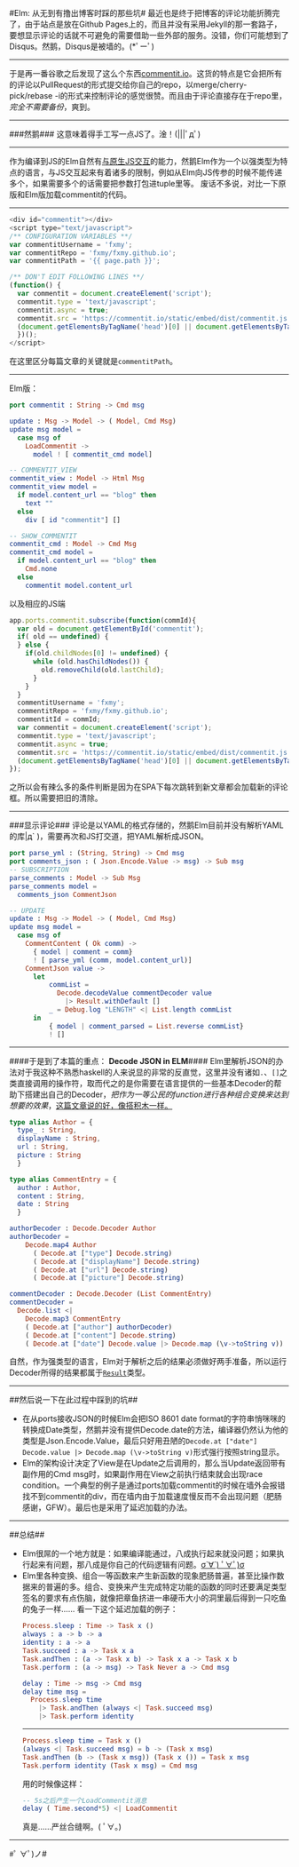 #Elm: 从无到有撸出博客时踩的那些坑#
最近也是终于把博客的评论功能折腾完了，由于站点是放在Github Pages上的，而且并没有采用Jekyll的那一套路子，要想显示评论的话就不可避免的需要借助一些外部的服务。没错，你们可能想到了Disqus。然鹅，Disqus是被墙的。(*ﾟーﾟ)

--------------------
于是再一番谷歌之后发现了这么个东西[commentit.io](https://commentit.io/)。这货的特点是它会把所有的评论以PullRequest的形式提交给你自己的repo，以merge/cherry-pick/rebase -i的形式来控制评论的感觉很赞。而且由于评论直接存在于repo里，_完全不需要备份_，爽到。

--------------------
###然鹅###
这意味着得手工写一点JS了。淦！(|||ﾟдﾟ)

--------------------
作为编译到JS的Elm自然有[与原生JS交互](https://guide.elm-lang.org/interop/javascript.html)的能力，然鹅Elm作为一个以强类型为特点的语言，与JS交互起来有着诸多的限制，例如从Elm向JS传参的时候不能传递多个，如果需要多个的话需要把参数打包进tuple里等。
废话不多说，对比一下原版和Elm版加载commentit的代码。

--------------------
```javascript
<div id="commentit"></div>
<script type="text/javascript">
/** CONFIGURATION VARIABLES **/
var commentitUsername = 'fxmy';
var commentitRepo = 'fxmy/fxmy.github.io';
var commentitPath = '{{ page.path }}';

/** DON'T EDIT FOLLOWING LINES **/
(function() {
  var commentit = document.createElement('script');
  commentit.type = 'text/javascript';
  commentit.async = true;
  commentit.src = 'https://commentit.io/static/embed/dist/commentit.js';
  (document.getElementsByTagName('head')[0] || document.getElementsByTagName('body')[0]).appendChild(commentit);
  })();
</script>
```
在这里区分每篇文章的关键就是`commentitPath`。

--------------------
Elm版：
```elm
port commentit : String -> Cmd msg

update : Msg -> Model -> ( Model, Cmd Msg)
update msg model =
  case msg of
    LoadCommentit ->
      model ! [ commentit_cmd model]

-- COMMENTIT_VIEW
commentit_view : Model -> Html Msg
commentit_view model =
  if model.content_url == "blog" then
    text ""
  else
    div [ id "commentit"] []

-- SHOW_COMMENTIT
commentit_cmd : Model -> Cmd Msg
commentit_cmd model =
  if model.content_url == "blog" then
    Cmd.none
  else
    commentit model.content_url
```
以及相应的JS端
```javascript
app.ports.commentit.subscribe(function(commId){
  var old = document.getElementById('commentit');
  if( old == undefined) {
  } else {
    if(old.childNodes[0] != undefined) {
      while (old.hasChildNodes()) {
        old.removeChild(old.lastChild);
      }
    }
  }
  commentitUsername = 'fxmy';
  commentitRepo = 'fxmy/fxmy.github.io';
  commentitId = commId;
  var commentit = document.createElement('script');
  commentit.type = 'text/javascript';
  commentit.async = true;
  commentit.src = 'https://commentit.io/static/embed/dist/commentit.js';
  (document.getElementsByTagName('head')[0] || document.getElementsByTagName('body')[0]).appendChild(commentit);
});
```
之所以会有辣么多的条件判断是因为在SPA下每次跳转到新文章都会加载新的评论框。所以需要把旧的清除。

--------------------
###显示评论###
评论是以YAML的格式存储的，然鹅Elm目前并没有解析YAML的库|д\` )，需要再次和JS打交道，把YAML解析成JSON。
```elm
port parse_yml : (String, String) -> Cmd msg
port comments_json : ( Json.Encode.Value -> msg) -> Sub msg
-- SUBSCRIPTION
parse_comments : Model -> Sub Msg
parse_comments model =
  comments_json CommentJson

-- UPDATE
update : Msg -> Model -> ( Model, Cmd Msg)
update msg model =
  case msg of
    CommentContent ( Ok comm) ->
      { model | comment = comm}
      ! [ parse_yml (comm, model.content_url)]
    CommentJson value ->
      let
          commList =
            Decode.decodeValue commentDecoder value
              |> Result.withDefault []
          _ = Debug.log "LENGTH" <| List.length commList
      in
          { model | comment_parsed = List.reverse commList}
          ! []
```

--------------------
####于是到了本篇的重点： __Decode JSON in ELM__####
Elm里解析JSON的办法对于我这种不熟悉haskell的人来说显的非常的反直觉，这里并没有诸如`.`、`[]`之类直接调用的操作符，取而代之的是你需要在语言提供的一些基本Decoder的帮助下搭建出自己的Decoder，_把作为一等公民的function进行各种组合变换来达到想要的效果_，[这篇文章说的好，像搭积木一样。](https://www.brianthicks.com/post/2016/10/17/composing-decoders-like-lego/)
```elm
type alias Author = {
  type_ : String,
  displayName : String,
  url : String,
  picture : String
  }

type alias CommentEntry = {
  author : Author,
  content : String,
  date : String
  }

authorDecoder : Decode.Decoder Author
authorDecoder =
    Decode.map4 Author
      ( Decode.at ["type"] Decode.string)
      ( Decode.at ["displayName"] Decode.string)
      ( Decode.at ["url"] Decode.string)
      ( Decode.at ["picture"] Decode.string)

commentDecoder : Decode.Decoder (List CommentEntry)
commentDecoder =
  Decode.list <|
    Decode.map3 CommentEntry
    ( Decode.at ["author"] authorDecoder)
    ( Decode.at ["content"] Decode.string)
    ( Decode.at ["date"] Decode.value |> Decode.map (\v->toString v))
```
自然，作为强类型的语言，Elm对于解析之后的结果必须做好两手准备，所以运行Decoder所得的结果都属于[`Result`](https://guide.elm-lang.org/error_handling/result.html)类型。

--------------------
##然后说一下在此过程中踩到的坑##
- 在从ports接收JSON的时候Elm会把ISO 8601 date format的字符串悄咪咪的转换成Date类型，然鹅并没有提供Decode.date的方法，编译器仍然认为他的类型是Json.Encode.Value，最后只好用丑陋的`Decode.at ["date"] Decode.value |> Decode.map (\v->toString v)`形式强行按照string显示。
- Elm的架构设计决定了View是在Update之后调用的，那么当Update返回带有副作用的Cmd msg时，如果副作用在View之前执行结束就会出现race condition。一个典型的例子是通过ports加载commentit的时候在墙外会报错找不到commentit的div，而在墙内由于加载速度慢反而不会出现问题（肥肠感谢，GFW）。最后也是采用了延迟加载的办法。

--------------------
##总结##
- Elm很屌的一个地方就是：如果编译能通过，八成执行起来就没问题；如果执行起来有问题，那八成是你自己的代码逻辑有问题。[σ\`∀´) ﾟ∀ﾟ)σ](https://www.destroyallsoftware.com/talks/wat)
- Elm里各种变换、组合一等函数来产生新函数的现象肥肠普遍，甚至比操作数据来的普遍的多。组合、变换来产生完成特定功能的函数的同时还要满足类型签名的要求有点伤脑，就像把章鱼挤进一串硬币大小的洞里最后得到一只吃鱼的兔子一样……
    看一下这个延迟加载的例子：
    ```elm
    Process.sleep : Time -> Task x ()
    always : a -> b -> a
    identity : a -> a
    Task.succeed : a -> Task x a
    Task.andThen : (a -> Task x b) -> Task x a -> Task x b
    Task.perform : (a -> msg) -> Task Never a -> Cmd msg

    delay : Time -> msg -> Cmd msg
    delay time msg =
      Process.sleep time
        |> Task.andThen (always <| Task.succeed msg)
        |> Task.perform identity
    ```
    --------------------------
    ```elm
    Process.sleep time = Task x ()
    (always <| Task.succeed msg) = b -> (Task x msg)
    Task.andThen (b -> (Task x msg)) (Task x ()) = Task x msg
    Task.perform identity (Task x msg) = Cmd msg
    ```
    用的时候像这样：
    ```elm
    -- 5s之后产生一个LoadCommentit消息
    delay ( Time.second*5) <| LoadCommentit
    ```
    真是……严丝合缝啊。( ﾟ∀。)

--------------------
#ﾟ ∀ﾟ)ノ#

